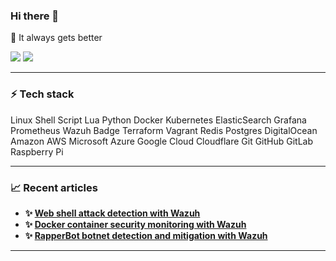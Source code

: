 ### Hi there 👋
🤝 It always gets better

[![](https://img.shields.io/badge/Medium-12100E?style=for-the-badge&logo=medium&logoColor=white)](https://medium.com/@zluvsand) 
[![](https://img.shields.io/badge/linkedin-%230077B5.svg?style=for-the-badge&logo=linkedin)](https://www.linkedin.com/in/henadence-anyam-665253104/) 

---
### ⚡ Tech stack

Linux Shell Script Lua Python Docker Kubernetes ElasticSearch Grafana Prometheus Wazuh Badge Terraform Vagrant Redis Postgres DigitalOcean Amazon AWS Microsoft Azure Google Cloud Cloudflare Git GitHub GitLab Raspberry Pi

---
### 📈 Recent articles

* <b> ✨ [Web shell attack detection with Wazuh](https://wazuh.com/blog/web-shell-attack-detection-with-wazuh/)</b>
* <b> ✨ [Docker container security monitoring with Wazuh](https://wazuh.com/blog/docker-container-security-monitoring-with-wazuh/)</b>
* <b> ✨ [RapperBot botnet detection and mitigation with Wazuh](https://wazuh.com/blog/rapperbot-botnet-detection-and-mitigation-with-wazuh/)</b>

---

<!--
**anyam17/anyam17** is a ✨ _special_ ✨ repository because its `README.md` (this file) appears on your GitHub profile.

Here are some ideas to get you started:

- 🔭 I’m currently working on ...
- 🌱 I’m currently learning ...
- 👯 I’m looking to collaborate on ...
- 🤔 I’m looking for help with ...
- 💬 Ask me about ...
- 📫 How to reach me: ...
- 😄 Pronouns: ...
- ⚡ Fun fact: ...
-->
